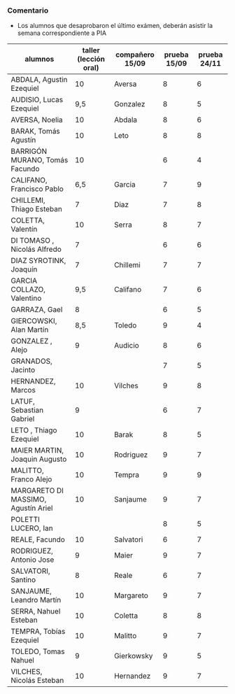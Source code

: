 ### Comentario
- Los alumnos que desaprobaron el último exámen, deberán asistir la semana correspondiente a PIA

|  alumnos                            	| taller (lección oral) | 	compañero 15/09  |	prueba 15/09 |  prueba 24/11  |
|---------------------------------------|-----------------------|--------------------|---------------|---------------|
| ABDALA, Agustin Ezequiel	 		         | 10	| Aversa |	8 | 6 |
| AUDISIO, Lucas Ezequiel		           	| 9,5	| Gonzalez |	8 | 5 | 
| AVERSA, Noelia					                  | 10 |	Abdala |	8 | 6 |
| BARAK, Tomás Agustín				             | 10 |	Leto |	8 | 8 |
| BARRIGÓN MURANO, Tomás Facundo      	| 	10	|    |	6 | 4 |
| CALIFANO, Francisco Pablo		         	| 6,5	|Garcia |	7 | 9 |
| CHILLEMI, Thiago Esteban	          		| 7|	Diaz | 7 | 8 |
| COLETTA, Valentín				               	| 10	|Serra |	8 | 7 |
| DI TOMASO , Nicolás Alfredo		        | 7 |	| 6	| 6 | 
| DIAZ SYROTINK, Joaquín		            	| 7	| Chillemi |	7 | 7 |
| GARCIA COLLAZO, Valentino         			| 9,5|	Califano |	7 | 6 |
| GARRAZA, Gael						                | 8 |		| 6 | 5 |
| GIERCOWSKI, Alan Martín		           	  | 8,5	|Toledo |	9 | 4 |
| GONZALEZ , Alejo				                | 9	| Audicio |	8 | 6 |
| GRANADOS, Jacinto                       |    |      |  7  | 5 |
| HERNANDEZ, Marcos			               		| 10	|	Vilches |	9 | 8 |
| LATUF, Sebastian Gabriel	          		| 9	 | |	6 | 7 |
| LETO , Thiago Ezequiel		            	| 10 |	Barak |	8 | 5 |
| MAIER MARTIN, Joaquin Augusto	      	| 10 |	Rodriguez |	9 | 7 |
| MALITTO, Franco Alejo			            	| 10  |	Tempra |	9 | 9 |
| MARGARETO DI MASSIMO, Agustín Ariel  |	10	| Sanjaume |	9 | 7 |
| POLETTI LUCERO, Ian		               	|		|   |  8 | 5 |
| REALE, Facundo			                  		| 10 |	Salvatori |	6 | 7 |
| RODRIGUEZ, Antonio Jose  		         	|  9 | Maier      | 9 | 7 |
| SALVATORI, Santino			               	| 8 |	Reale |	6 | 7 |
| SANJAUME, Leandro Martín	         	 	| 10	| Margareto |	9 | 7 |
| SERRA, Nahuel Esteban			            	| 10	| Coletta |	8 | 8 |
| TEMPRA, Tobías Ezequiel	           		| 10	| Malitto |	9 | 7 |
| TOLEDO, Tomas Nahuel				             |	9	|Gierkowsky |	9 | 5 |
| VILCHES, Nicolás Esteban	          		| 10	|Hernandez	| 9 | 7 |
